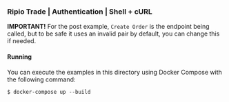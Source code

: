 ### Ripio Trade | Authentication | Shell + cURL

**IMPORTANT!** For the post example, `Create Order` is the endpoint being called, but to be safe it uses an invalid pair by default, you can change this if needed.

#### Running

You can execute the examples in this directory using Docker Compose with the following command:

```
$ docker-compose up --build
```
